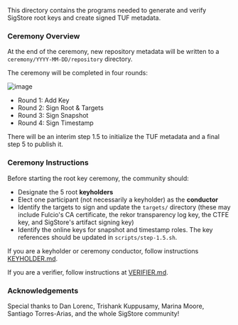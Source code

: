 This directory contains the programs needed to generate and verify SigStore root keys and create signed TUF metadata. 

### Ceremony Overview
At the end of the ceremony, new repository metadata will be written to a `ceremony/YYYY-MM-DD/repository` directory.

The ceremony will be completed in four rounds:

![image](https://user-images.githubusercontent.com/5194569/122459506-ffd65e80-cf7e-11eb-8915-e10ac6b50594.png)

* Round 1: Add Key
* Round 2: Sign Root & Targets
* Round 3: Sign Snapshot
* Round 4: Sign Timestamp

There will be an interim step 1.5 to initialize the TUF metadata and a final step 5 to publish it.


### Ceremony Instructions
Before starting the root key ceremony, the community should:
* Designate the 5 root **keyholders**
* Elect one participant (not necessarily a keyholder) as the **conductor**
* Identify the targets to sign and update the `targets/` directory (these may include Fulcio's CA certificate, the rekor transparency log key, the CTFE key, and SigStore's artifact signing key)
* Identify the online keys for snapshot and timestamp roles. The key references should be updated in `scripts/step-1.5.sh`.

If you are a keyholder or ceremony conductor, follow instructions [KEYHOLDER.md](KEYHOLDER.md).

If you are a verifier, follow instructions at [VERIFIER.md](VERIFIER.md).

### Acknowledgements
Special thanks to Dan Lorenc, Trishank Kuppusamy, Marina Moore, Santiago Torres-Arias, and the whole SigStore community! 





